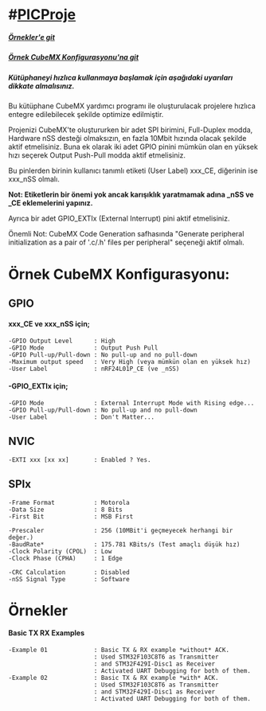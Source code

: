 # #[PICProje](http://picproje.org/)

##### [Örnekler'e git](#Örnekler)
##### [Örnek CubeMX Konfigurasyonu'na git](#Örnek-cubemx-konfigurasyonu)

##### Kütüphaneyi hızlıca kullanmaya başlamak için aşağıdaki uyarıları dikkate almalısınız.

Bu kütüphane CubeMX yardımcı programı ile oluşturulacak projelere 
hızlıca entegre edilebilecek şekilde optimize edilmiştir. 

Projenizi CubeMX'te oluştururken bir adet SPI birimini, Full-Duplex modda, 
Hardware nSS desteği olmaksızın, en fazla 10Mbit hızında olacak şekilde aktif etmelisiniz. Buna ek olarak iki adet GPIO pinini mümkün olan en yüksek hızı seçerek Output Push-Pull modda aktif etmelisiniz. 

Bu pinlerden birinin kullanıcı tanımlı etiketi (User Label) xxx_CE, diğerinin ise xxx_nSS olmalı. 

**Not: Etiketlerin bir önemi yok ancak karışıklık yaratmamak adına _nSS ve _CE eklemelerini yapınız.**

Ayrıca bir adet GPIO_EXTIx (External Interrupt) pini aktif etmelisiniz. 

Önemli Not: CubeMX Code Generation safhasında "Generate peripheral initialization as a pair of '.c/.h' files per peripheral" seçeneği aktif olmalı.

# Örnek CubeMX Konfigurasyonu:
## GPIO
#### xxx_CE ve xxx_nSS için;
	-GPIO Output Level	    : High
	-GPIO Mode		        : Output Push Pull
	-GPIO Pull-up/Pull-down	: No pull-up and no pull-down
	-Maximum output speed	: Very High (veya mümkün olan en yüksek hız)
	-User Label		        : nRF24L01P_CE (ve _nSS)

#### -GPIO_EXTIx için;
	-GPIO Mode		        : External Interrupt Mode with Rising edge...
	-GPIO Pull-up/Pull-down	: No pull-up and no pull-down
	-User Label		        : Don't Matter...

## NVIC
	-EXTI xxx [xx xx]	    : Enabled ? Yes.

## SPIx
	-Frame Format	        : Motorola
	-Data Size		        : 8 Bits
	-First Bit		        : MSB First
	
	-Prescaler		        : 256 (10MBit'i geçmeyecek herhangi bir değer.)
	-BaudRate*		        : 175.781 KBits/s (Test amaçlı düşük hız)
	-Clock Polarity (CPOL)	: Low
	-Clock Phase (CPHA)	    : 1 Edge
	
	-CRC Calculation	    : Disabled
	-nSS Signal Type 	    : Software

# Örnekler
#### Basic TX RX Examples
	-Example 01		        : Basic TX & RX example *without* ACK.
				            : Used STM32F103C8T6 as Transmitter
				            : and STM32F429I-Disc1 as Receiver
				            : Activated UART Debugging for both of them.
	-Example 02	        	: Basic TX & RX example *with* ACK.
				            : Used STM32F103C8T6 as Transmitter
                            : and STM32F429I-Disc1 as Receiver
                            : Activated UART Debugging for both of them.

